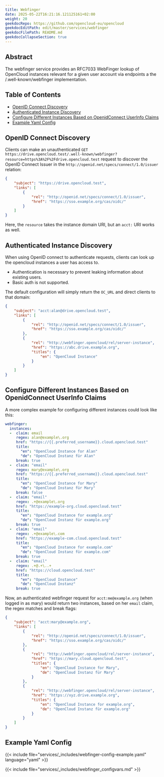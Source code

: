 ```yaml
---
title: Webfinger
date: 2025-05-22T16:21:16.121125161+02:00
weight: 20
geekdocRepo: https://github.com/opencloud-eu/opencloud
geekdocEditPath: edit/master/services/webfinger
geekdocFilePath: README.md
geekdocCollapseSection: true
---
```


<!-- Do not edit this file, it is autogenerated. Edit the service README.md instead -->

## Abstract


The webfinger service provides an RFC7033 WebFinger lookup of OpenCloud instances relevant for a given user account via endpoints a the /.well-known/webfinger implementation.


## Table of Contents

* [OpenID Connect Discovery](#openid-connect-discovery)
* [Authenticated Instance Discovery](#authenticated-instance-discovery)
* [Configure Different Instances Based on OpenidConnect UserInfo Claims](#configure-different-instances-based-on-openidconnect-userinfo-claims)
* [Example Yaml Config](#example-yaml-config)

## OpenID Connect Discovery

Clients can make an unauthenticated `GET https://drive.opencloud.test/.well-known/webfinger?resource=https%3A%2F%2Fdrive.opencloud.test` request to discover the OpenID Connect Issuer in the `http://openid.net/specs/connect/1.0/issuer` relation:

```json
{
    "subject": "https://drive.opencloud.test",
    "links": [
        {
            "rel": "http://openid.net/specs/connect/1.0/issuer",
            "href": "https://sso.example.org/cas/oidc/"
        }
    ]
}
```

Here, the `resource` takes the instance domain URI, but an `acct:` URI works as well. 

## Authenticated Instance Discovery

When using OpenID connect to authenticate requests, clients can look up the opencloud instances a user has access to.

*   Authentication is necessary to prevent leaking information about existing users.
*   Basic auth is not supported.

The default configuration will simply return the `OC_URL` and direct clients to that domain:

```json
{
    "subject": "acct:alan@drive.opencloud.test",
    "links": [
        {
            "rel": "http://openid.net/specs/connect/1.0/issuer",
            "href": "https://sso.example.org/cas/oidc/"
        },
        {
            "rel": "http://webfinger.opencloud/rel/server-instance",
            "href": "https://abc.drive.example.org",
            "titles": {
                "en": "OpenCloud Instance"
            }
        }
    ]
}
```

## Configure Different Instances Based on OpenidConnect UserInfo Claims

A more complex example for configuring different instances could look like this:

```yaml
webfinger:
  instances:
  -  claim: email
     regex: alan@example\.org
     href: "https://{{.preferred_username}}.cloud.opencloud.test"
     title: 
       "en": "OpenCloud Instance for Alan"
       "de": "OpenCloud Instanz für Alan"
     break: true
  -  claim: "email"
     regex: mary@example\.org
     href: "https://{{.preferred_username}}.cloud.opencloud.test"
     title: 
       "en": "OpenCloud Instance for Mary"
       "de": "OpenCloud Instanz für Mary"
     break: false
  -  claim: "email"
     regex: .+@example\.org
     href: "https://example-org.cloud.opencloud.test"
     title:
       "en": "OpenCloud Instance for example.org"
       "de": "OpenCloud Instanz für example.org"
     break: true
  -  claim: "email"
     regex: .+@example\.com
     href: "https://example-com.cloud.opencloud.test"
     title:
       "en": "OpenCloud Instance for example.com"
       "de": "OpenCloud Instanz für example.com"
     break: true
  -  claim: "email"
     regex: .+@.+\..+
     href: "https://cloud.opencloud.test"
     title:
       "en": "OpenCloud Instance"
       "de": "OpenCloud Instanz"
     break: true
```

Now, an authenticated webfinger request for `acct:me@example.org` (when logged in as mary) would return two instances, based on her `email` claim, the regex matches and break flags:

```json
{
    "subject": "acct:mary@example.org",
    "links": [
        {
            "rel": "http://openid.net/specs/connect/1.0/issuer",
            "href": "https://sso.example.org/cas/oidc/"
        },
        {
            "rel": "http://webfinger.opencloud/rel/server-instance",
            "href": "https://mary.cloud.opencloud.test",
            "titles": {
                "en": "OpenCloud Instance for Mary",
                "de": "OpenCloud Instanz für Mary"
            }
        },
        {
            "rel": "http://webfinger.opencloud/rel/server-instance",
            "href": "https://xyz.drive.example.org",
            "titles": {
                "en": "OpenCloud Instance for example.org",
                "de": "OpenCloud Instanz für example.org"
            }
        }
    ]
}
```
## Example Yaml Config
&#123;&#123;< include file="services/_includes/webfinger-config-example.yaml"  language="yaml" >&#125;&#125;

&#123;&#123;< include file="services/_includes/webfinger_configvars.md" >&#125;&#125;

